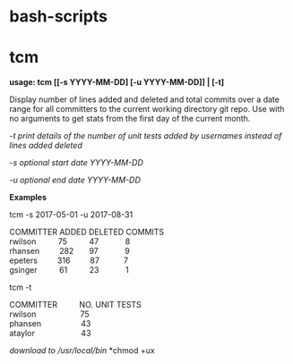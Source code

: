 # bash-scripts

# tcm

**usage: tcm [[-s YYYY-MM-DD] [-u YYYY-MM-DD]] | [-t]**

Display number of lines added and deleted and total commits over a date range for all committers to the current working directory git repo. Use with no arguments to get stats from the first day of the current month.

*-t print details of the number of unit tests added by usernames instead of lines added deleted*

*-s optional start date YYYY-MM-DD*

*-u optional end date YYYY-MM-DD*

**Examples**

tcm -s 2017-05-01 -u 2017-08-31

COMMITTER            ADDED      DELETED    COMMITS    
rwilson&nbsp;&nbsp;&nbsp;&nbsp;&nbsp;&nbsp;&nbsp;&nbsp;&nbsp;&nbsp;75&nbsp;&nbsp;&nbsp;&nbsp;&nbsp;&nbsp;&nbsp;&nbsp;&nbsp;&nbsp;47&nbsp;&nbsp;&nbsp;&nbsp;&nbsp;&nbsp;&nbsp;&nbsp;&nbsp;&nbsp;&nbsp;&nbsp;8          
rhansen&nbsp;&nbsp;&nbsp;&nbsp;&nbsp;&nbsp;&nbsp;&nbsp;&nbsp;282&nbsp;&nbsp;&nbsp;&nbsp;&nbsp;&nbsp;&nbsp;97&nbsp;&nbsp;&nbsp;&nbsp;&nbsp;&nbsp;&nbsp;&nbsp;&nbsp;&nbsp;&nbsp;&nbsp;9          
epeters&nbsp;&nbsp;&nbsp;&nbsp;&nbsp;&nbsp;&nbsp;&nbsp;&nbsp;316&nbsp;&nbsp;&nbsp;&nbsp;&nbsp;&nbsp;&nbsp;&nbsp;&nbsp;87&nbsp;&nbsp;&nbsp;&nbsp;&nbsp;&nbsp;&nbsp;&nbsp;&nbsp;&nbsp;&nbsp;7          
gsinger&nbsp;&nbsp;&nbsp;&nbsp;&nbsp;&nbsp;&nbsp;&nbsp;&nbsp;&nbsp;61&nbsp;&nbsp;&nbsp;&nbsp;&nbsp;&nbsp;&nbsp;&nbsp;&nbsp;&nbsp;23&nbsp;&nbsp;&nbsp;&nbsp;&nbsp;&nbsp;&nbsp;&nbsp;&nbsp;&nbsp;&nbsp;&nbsp;1     

tcm -t

COMMITTER&nbsp;&nbsp;&nbsp;&nbsp;&nbsp;&nbsp;&nbsp;&nbsp;&nbsp;&nbsp;NO. UNIT TESTS    
rwilson&nbsp;&nbsp;&nbsp;&nbsp;&nbsp;&nbsp;&nbsp;&nbsp;&nbsp;&nbsp;&nbsp;&nbsp;&nbsp;&nbsp;&nbsp;&nbsp;&nbsp;&nbsp;&nbsp;&nbsp;75<br/>
phansen&nbsp;&nbsp;&nbsp;&nbsp;&nbsp;&nbsp;&nbsp;&nbsp;&nbsp;&nbsp;&nbsp;&nbsp;&nbsp;&nbsp;&nbsp;&nbsp;&nbsp;&nbsp;43<br/>
ataylor&nbsp;&nbsp;&nbsp;&nbsp;&nbsp;&nbsp;&nbsp;&nbsp;&nbsp;&nbsp;&nbsp;&nbsp;&nbsp;&nbsp;&nbsp;&nbsp;&nbsp;&nbsp;&nbsp;&nbsp;&nbsp;43<br/>

*download to /usr/local/bin*
*chmod +ux
